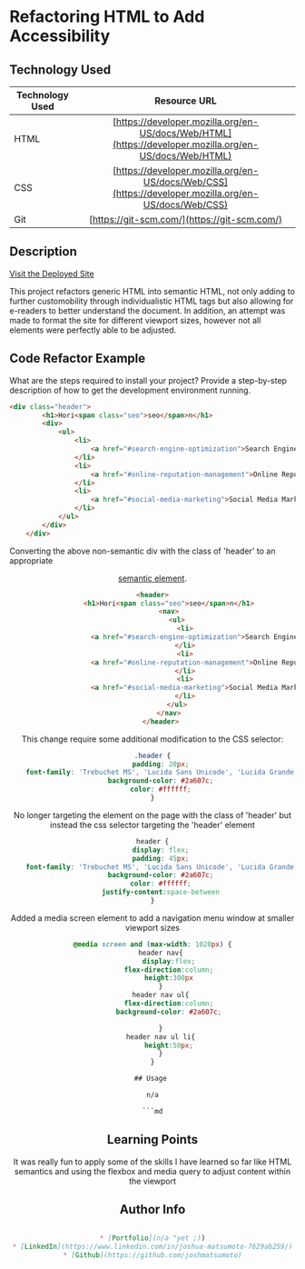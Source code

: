 # Refactoring HTML to Add Accessibility 

## Technology Used 

| Technology Used         | Resource URL           | 
| ------------- |:-------------:| 
| HTML    | [https://developer.mozilla.org/en-US/docs/Web/HTML](https://developer.mozilla.org/en-US/docs/Web/HTML) | 
| CSS     | [https://developer.mozilla.org/en-US/docs/Web/CSS](https://developer.mozilla.org/en-US/docs/Web/CSS)      |   
| Git | [https://git-scm.com/](https://git-scm.com/)     |    

## Description 

[Visit the Deployed Site]( https://joshmatsumoto.github.io/Code-Refactor-Site/)

This project refactors generic HTML into semantic HTML, not only adding to further customobility through individualistic HTML tags but also allowing for e-readers to better understand the document. In addition, an attempt was made to format the site for different viewport sizes, however not all elements were perfectly able to be adjusted.




## Code Refactor Example

What are the steps required to install your project? Provide a step-by-step description of how to get the development environment running.


```html
<div class="header">
        <h1>Hori<span class="seo">seo</span>n</h1>
        <div>
            <ul>
                <li>
                    <a href="#search-engine-optimization">Search Engine Optimization</a>
                </li>
                <li>
                    <a href="#online-reputation-management">Online Reputation Management</a>
                </li>
                <li>
                    <a href="#social-media-marketing">Social Media Marketing</a>
                </li>
            </ul>
        </div>
    </div>
```

Converting the above non-semantic div with the class of 'header' to an appropriate [<header> semantic element](https://www.w3schools.com/html/html5_semantic_elements.asp). 

```html
<header>
        <h1>Hori<span class="seo">seo</span>n</h1>
        <nav>
            <ul>
                <li>
                    <a href="#search-engine-optimization">Search Engine Optimization</a>
                </li>
                <li>
                    <a href="#online-reputation-management">Online Reputation Management</a>
                </li>
                <li>
                    <a href="#social-media-marketing">Social Media Marketing</a>
                </li>
            </ul>
        </nav>
    </header>

```

This change require some additional modification to the CSS selector: 

```css
.header {
    padding: 20px;
    font-family: 'Trebuchet MS', 'Lucida Sans Unicode', 'Lucida Grande', 'Lucida Sans', Arial, sans-serif;
    background-color: #2a607c;
    color: #ffffff;
}
```

No longer targeting the element on the page with the class of 'header' but instead the css selector targeting the 'header' element 

```css
header {
    display: flex;
    padding: 45px;
    font-family: 'Trebuchet MS', 'Lucida Sans Unicode', 'Lucida Grande', 'Lucida Sans', Arial, sans-serif;
    background-color: #2a607c;
    color: #ffffff;
    justify-content:space-between
}

```
Added a media screen element to add a navigation menu window at smaller viewport sizes

```css
@media screen and (max-width: 1020px) {
    header nav{
        display:flex;
        flex-direction:column;
        height:300px
    }
    header nav ul{
        flex-direction:column;
        background-color: #2a607c;

    }
    header nav ul li{
        height:50px;
    }
}

## Usage 

n/a

```md

```


## Learning Points 

It was really fun to apply some of the skills I have learned so far like
HTML semantics and using the flexbox and media query to adjust content within the viewport


## Author Info

```md

* [Portfolio](n/a "yet ;))
* [LinkedIn](https://www.linkedin.com/in/joshua-matsumoto-7629ab259/)
* [Github](https://github.com/joshmatsumoto)
```

